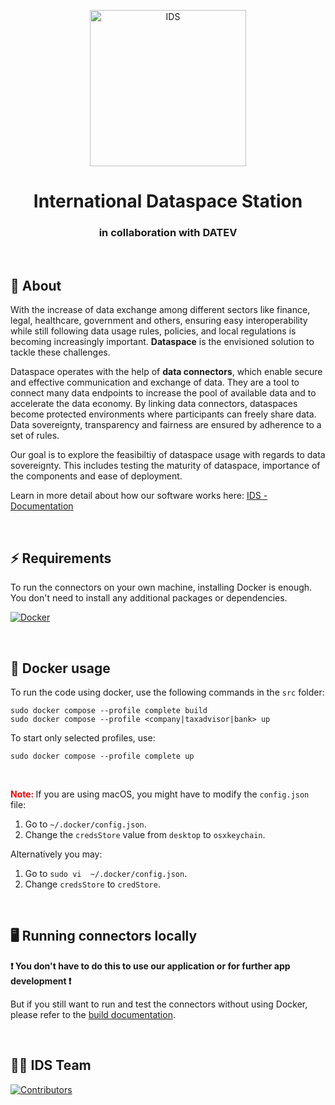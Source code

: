 <p align="center"> <img src="https://raw.githubusercontent.com/amosproj/amos2024ss02-international-dataspace-station/main/Deliverables/sprint-01/team-logo-without-edges.png" alt="IDS" style="width:250px;height:250px;"> </p>

<h1 align="center"> International Dataspace Station </h1> 
<h3 align="center"> in collaboration with DATEV </h3>

<br>

## 📖 About

With the increase of data exchange among different sectors like finance, legal, healthcare, government and others, ensuring easy interoperability while still following data usage rules, policies, and local regulations is becoming increasingly important. **Dataspace** is the envisioned solution to tackle these challenges.

Dataspace operates with the help of **data connectors**, which enable secure and effective communication and exchange of data. They are a tool to connect many data endpoints to increase the pool of available data and to accelerate the data economy. By linking data connectors, dataspaces become protected environments where participants can freely share data. Data sovereignty, transparency and fairness are ensured by adherence to a set of rules.

Our goal is to explore the feasibiltiy of dataspace usage with regards to data sovereignty. This includes testing the maturity of dataspace, importance of the components and ease of deployment.

Learn in more detail about how our software works here: [IDS - Documentation][documentation] 

<br>

## ⚡️ Requirements

To run the connectors on your own machine, installing Docker is enough. You don't need to install any additional packages or dependencies.

[![Docker](https://img.shields.io/badge/Docker-v27-blue.svg)](https://docs.docker.com/get-docker/)

<br>

## 🐳 Docker usage

To run the code using docker, use the following commands in the `src` folder:

```
sudo docker compose --profile complete build
sudo docker compose --profile <company|taxadvisor|bank> up
```

To start only selected profiles, use:

```
sudo docker compose --profile complete up
```

<br>

<span style="color:red"><b> Note: </b></span> If you are using macOS, you might have to modify the `config.json` file:
1. Go to `~/.docker/config.json`.
2. Change the `credsStore` value from `desktop` to `osxkeychain`.

Alternatively you may:
1. Go to `sudo vi  ~/.docker/config.json`.
2. Change `credsStore` to `credStore`.

<br>

## 🖥️ Running connectors locally

<b> ❗️ You don't have to do this to use our application or for further app development ❗️ </b>

But if you still want to run and test the connectors without using Docker, please refer to the [build documentation][build-documentation].

<br>

## 🧑‍💻 IDS Team

[![Contributors](https://contrib.rocks/image?repo=amosproj/amos2024ss02-international-dataspace-station)](https://github.com/amosproj/amos2024ss02-international-dataspace-station/graphs/contributors)

[documentation]: https://github.com/amosproj/amos2024ss02-international-dataspace-station/tree/main/Documentation

[build-documentation]: https://github.com/amosproj/amos2024ss02-international-dataspace-station/blob/main/Documentation/build-documentation.md